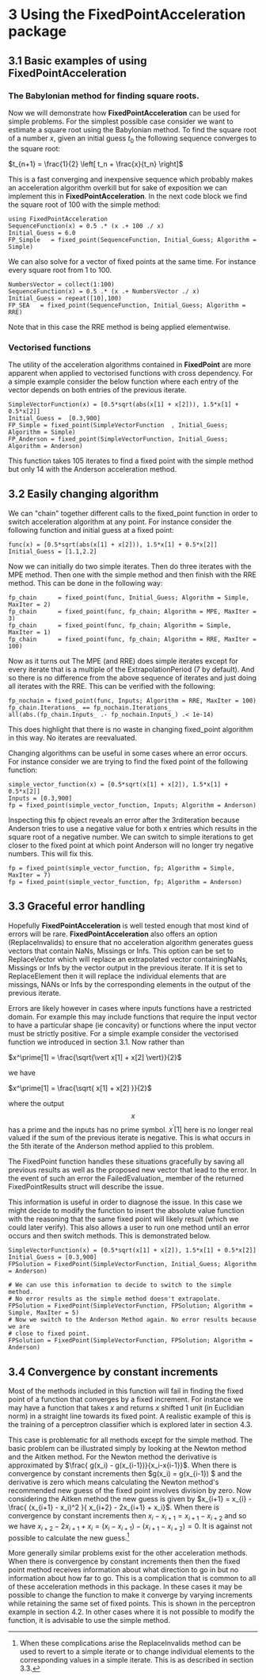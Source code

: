 
# 3  Using the FixedPointAcceleration package

## 3.1 Basic examples of using FixedPointAcceleration

### The Babylonian method for finding square roots.

Now we will demonstrate how **FixedPointAcceleration** can be used for simple problems. For the simplest possible case consider we want to estimate a square root using the Babylonian method. To find the square root of a number $x$, given an initial guess $t_0$ the following sequence converges to the square root:

$t_{n+1} = \frac{1}{2} \left[ t_n + \frac{x}{t_n} \right]$

This is a fast converging and inexpensive sequence which probably makes an acceleration algorithm overkill but for sake of exposition we can implement this in **FixedPointAcceleration**. In the next code block we find the square root of 100 with the simple method:

```
using FixedPointAcceleration
SequenceFunction(x) = 0.5 .* (x .+ 100 ./ x)
Initial_Guess = 6.0
FP_Simple   = fixed_point(SequenceFunction, Initial_Guess; Algorithm = Simple)
```

We can also solve for a vector of fixed points at the same time. For instance every square root from 1 to 100.

```
NumbersVector = collect(1:100)
SequenceFunction(x) = 0.5 .* (x .+ NumbersVector ./ x)
Initial_Guess = repeat([10],100)
FP_SEA   = fixed_point(SequenceFunction, Initial_Guess; Algorithm = RRE)
```
Note that in this case the RRE method is being applied elementwise.

### Vectorised functions

The utility of the acceleration algorithms contained in **FixedPoint** are more apparent when applied to vectorised functions with cross dependency. For a simple example consider the below function where each entry of the vector depends on both entries of the previous iterate.

```
SimpleVectorFunction(x) = [0.5*sqrt(abs(x[1] + x[2])), 1.5*x[1] + 0.5*x[2]]
Initial_Guess =  [0.3,900]
FP_Simple = fixed_point(SimpleVectorFunction  , Initial_Guess; Algorithm = Simple)
FP_Anderson = fixed_point(SimpleVectorFunction, Initial_Guess; Algorithm = Anderson)
```
This function takes 105 iterates to find a fixed point with the simple method but only 14 with the Anderson acceleration method.

## 3.2 Easily changing algorithm

We can "chain" together different calls to the fixed_point function in order to switch acceleration algorithm
at any point. For instance consider the following function and initial guess at a fixed point:
```
func(x) = [0.5*sqrt(abs(x[1] + x[2])), 1.5*x[1] + 0.5*x[2]]
Initial_Guess = [1.1,2.2]
```
Now we can initially do two simple iterates. Then do three iterates with the MPE method. Then one with the simple method and then finish with the RRE method. This can be done in the following way:
```
fp_chain      = fixed_point(func, Initial_Guess; Algorithm = Simple, MaxIter = 2)
fp_chain      = fixed_point(func, fp_chain; Algorithm = MPE, MaxIter = 3)
fp_chain      = fixed_point(func, fp_chain; Algorithm = Simple, MaxIter = 1)
fp_chain      = fixed_point(func, fp_chain; Algorithm = RRE, MaxIter = 100)
```
Now as it turns out The MPE (and RRE) does simple iterates except for every iterate that is a multiple of the ExtrapolationPeriod (7 by default). And so there is no difference from the above sequence of iterates and just doing all iterates with the RRE. This can be verified with the following:
```
fp_nochain = fixed_point(func, Inputs; Algorithm = RRE, MaxIter = 100)
fp_chain.Iterations_ == fp_nochain.Iterations_
all(abs.(fp_chain.Inputs_ .- fp_nochain.Inputs_) .< 1e-14)
```
This does highlight that there is no waste in changing fixed_point algorithm in this way. No iterates are reevaluated.

Changing algorithms can be useful in some cases where an error occurs. For instance consider we are trying to find the
fixed point of the following function:
```
simple_vector_function(x) = [0.5*sqrt(x[1] + x[2]), 1.5*x[1] + 0.5*x[2]]
Inputs = [0.3,900]
fp = fixed_point(simple_vector_function, Inputs; Algorithm = Anderson)
```
Inspecting this fp object reveals an error after the 3rditeration because Anderson tries to use a negative value for both x entries which results in the square root of a negative number. We can switch to simple iterations to get closer to the fixed point at which point Anderson will no longer try negative numbers. This will fix this.
```
fp = fixed_point(simple_vector_function, fp; Algorithm = Simple, MaxIter = 7)
fp = fixed_point(simple_vector_function, fp; Algorithm = Anderson)
```

## 3.3 Graceful error handling

Hopefully **FixedPointAcceleration** is well tested enough that most kind of errors will be rare. **FixedPointAcceleration** also offers an option (ReplaceInvalids) to ensure that no acceleration algorithm generates guess vectors that contain NaNs, Missings or Infs. This option can be set to ReplaceVector  which will replace an extrapolated vector containingNaNs, Missings or Infs by the vector output in the previous iterate. If it is set to ReplaceElement then it will replace the individual elements that are missings, NANs or Infs by the corresponding elements in the output of the previous iterate.

Errors are likely however in cases where inputs functions have a restricted domain. For example this may include functions that require the input vector to have a particular shape (ie concavity) or functions where the input vector must be strictly positive. For a simple example consider the vectorised function we introduced in section 3.1. Now rather than

$x^\prime[1] = \frac{\sqrt{\vert x[1] + x[2] \vert}}{2}$

we have

$x^\prime[1] = \frac{\sqrt{ x[1] + x[2] }}{2}$

where the output $$x$$ has a prime and the inputs has no prime symbol. $x^\prime[1]$ here is no longer real valued if the sum of the previous iterate is negative. This is what occurs in the 5th iterate of the Anderson method applied to this problem.

The FixedPoint function handles these situations gracefully by saving all previous results as well as the proposed new vector that lead to the error. In the event of such an error the FailedEvaluation_ member of the returned FixedPointResults struct will describe the issue.

This information is useful in order to diagnose the issue. In this case we might decide to modify the function to insert the absolute value function with the reasoning that the same fixed point will likely result (which we could later verify). This also allows a user to run one method until an error occurs and then switch methods. This is demonstrated below.

```
SimpleVectorFunction(x) = [0.5*sqrt(x[1] + x[2]), 1.5*x[1] + 0.5*x[2]]
Initial_Guess = [0.3,900]
FPSolution = FixedPoint(SimpleVectorFunction, Initial_Guess; Algorithm = Anderson)
```

```
# We can use this information to decide to switch to the simple method.
# No error results as the simple method doesn't extrapolate.
FPSolution = FixedPoint(SimpleVectorFunction, FPSolution; Algorithm = Simple, MaxIter = 5)
# Now we switch to the Anderson Method again. No error results because we are
# close to fixed point.
FPSolution = FixedPoint(SimpleVectorFunction, FPSolution; Algorithm = Anderson)
```

## 3.4 Convergence by constant increments

Most of the methods included in this function will fail in finding the fixed point of a function that converges by a fixed increment.
For instance we may have a function that takes $x$ and returns $x$ shifted 1 unit (in Euclidian norm) in a straight line
towards its fixed point. A realistic example of this is the training of a perceptron classifier which is explored later in section 4.3.

This case is problematic for all methods except for the simple method. The basic problem
can be illustrated simply by looking at the Newton method and the Aitken method. For the Newton method the derivative
is approximated by $\frac{ g(x_i) - g(x_{i-1})}{x_i-x{i-1}}$. When there is convergence by constant increments then
$g(x_i) = g(x_{i-1}) $ and the derivative is zero which means calculating the Newton method's recommended new guess of the
fixed point involves division by zero. Now considering the Aitken method the new guess is given by
$x_{i+1} = x_{i} - \frac{  (x_{i+1} - x_i)^2  }{  x_{i+2} - 2x_{i+1} + x_i}$.
When there is convergence by constant increments then $x_i - x_{i+1} = x_{i+1} - x_{i+2}$  and so we have $x_{i+2} - 2x_{i+1} + x_i = (x_i - x_{i+1}) - (x_{i+1} - x_{i+2}) = 0$. It is against not possible to calculate the new guess.[^5]

More generally similar problems exist for the other acceleration methods. When there is convergence by constant increments
then then the fixed point method receives information about what direction to go in but no information about how far to go.
This is a complication that is common to all of these acceleration methods in this package.
In these cases it may be possible to change the function to make it converge by varying increments while retaining the
same set of fixed points. This is shown in the perceptron example in section 4.2. In other cases where it is not possible
to modify the function, it is advisable to use the simple method.

[^5]: When these complications arise the ReplaceInvalids method can be used to revert to a simple iterate or to change individual elements to the corresponding values in a simple iterate. This is as described in section 3.3.

